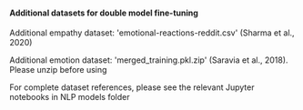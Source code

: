 #### Additional datasets for double model fine-tuning

Additional empathy dataset: 'emotional-reactions-reddit.csv' (Sharma et al., 2020)

Additional emotion dataset: 'merged_training.pkl.zip' (Saravia et al., 2018). Please unzip before using

For complete dataset references, please see the relevant Jupyter notebooks in NLP models folder
